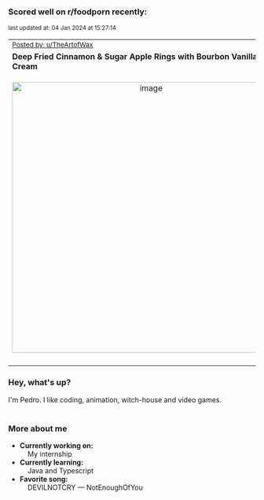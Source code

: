 ### Scored well on r/foodporn recently:

<p align="left"><sub>last updated at: 04 Jan 2024 at 15:27:14</sub></p>

|   |
| --- |
| <sub>[Posted by: u/TheArtofWax][source]</sub> |
| **Deep Fried Cinnamon &amp; Sugar Apple Rings with Bourbon Vanilla Ice Cream** | 
|<p align="center"> <img alt="image" src="https://i.redd.it/yr1sc019nq9c1.jpeg" width="550" /> </p>|
|   |

### Hey, what's up?

I'm Pedro. I like coding, animation, witch-house and video games.<br><br>

### More about me
- **Currently working on:**  
&nbsp;&nbsp;&nbsp;&nbsp;My internship
- **Currently learning:**  
&nbsp;&nbsp;&nbsp;&nbsp;Java and Typescript
- **Favorite song:**  
&nbsp;&nbsp;&nbsp;&nbsp;DEVILNOTCRY — NotEnoughOfYou<br><br>

  



  
  
  
[linkedin]: https://linkedin.com/in/pedro-h-r-gomes-8a487b14a/
[gmail]: mailto:pilique11@gmail.com
[source]: https://reddit.com/r/FoodPorn/comments/18vmwa5/deep_fried_cinnamon_sugar_apple_rings_with/
[redditAPI]: https://www.reddit.com/dev/api/